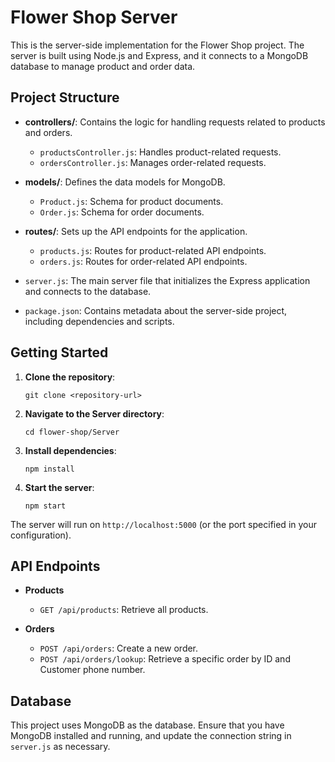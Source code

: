 # Flower Shop Server

This is the server-side implementation for the Flower Shop project. The server is built using Node.js and Express, and it connects to a MongoDB database to manage product and order data.

## Project Structure

- **controllers/**: Contains the logic for handling requests related to products and orders.
  - `productsController.js`: Handles product-related requests.
  - `ordersController.js`: Manages order-related requests.

- **models/**: Defines the data models for MongoDB.
  - `Product.js`: Schema for product documents.
  - `Order.js`: Schema for order documents.

- **routes/**: Sets up the API endpoints for the application.
  - `products.js`: Routes for product-related API endpoints.
  - `orders.js`: Routes for order-related API endpoints.

- `server.js`: The main server file that initializes the Express application and connects to the database.

- `package.json`: Contains metadata about the server-side project, including dependencies and scripts.

## Getting Started

1. **Clone the repository**:
   ```
   git clone <repository-url>
   ```

2. **Navigate to the Server directory**:
   ```
   cd flower-shop/Server
   ```

3. **Install dependencies**:
   ```
   npm install
   ```

4. **Start the server**:
   ```
   npm start
   ```

The server will run on `http://localhost:5000` (or the port specified in your configuration).

## API Endpoints

- **Products**
  - `GET /api/products`: Retrieve all products.
  

- **Orders**
  - `POST /api/orders`: Create a new order.
  - `POST /api/orders/lookup`: Retrieve a specific order by ID and Customer phone number.

## Database

This project uses MongoDB as the database. Ensure that you have MongoDB installed and running, and update the connection string in `server.js` as necessary.


